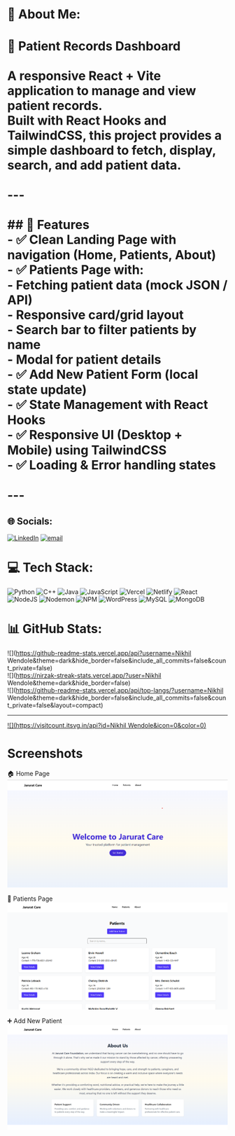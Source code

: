 # 💫 About Me:
# 🏥 Patient Records Dashboard<br><br>A responsive React + Vite application to manage and view patient records.  <br>Built with **React Hooks** and **TailwindCSS**, this project provides a simple dashboard to fetch, display, search, and add patient data.<br><br>---<br><br>## 🚀 Features<br>- ✅ Clean **Landing Page** with navigation (Home, Patients, About)  <br>- ✅ **Patients Page** with:<br>  - Fetching patient data (mock JSON / API)<br>  - Responsive card/grid layout<br>  - Search bar to filter patients by name<br>  - Modal for patient details<br>- ✅ **Add New Patient Form** (local state update)  <br>- ✅ **State Management** with React Hooks  <br>- ✅ **Responsive UI** (Desktop + Mobile) using TailwindCSS  <br>- ✅ Loading & Error handling states  <br><br>---<br>


## 🌐 Socials:
[![LinkedIn](https://img.shields.io/badge/LinkedIn-%230077B5.svg?logo=linkedin&logoColor=white)](https://linkedin.com/in/https://www.linkedin.com/in/nikhil-wendole/) [![email](https://img.shields.io/badge/Email-D14836?logo=gmail&logoColor=white)](mailto:nikhilwendole312004@gmail.com) 

# 💻 Tech Stack:
![Python](https://img.shields.io/badge/python-3670A0?style=for-the-badge&logo=python&logoColor=ffdd54) ![C++](https://img.shields.io/badge/c++-%2300599C.svg?style=for-the-badge&logo=c%2B%2B&logoColor=white) ![Java](https://img.shields.io/badge/java-%23ED8B00.svg?style=for-the-badge&logo=openjdk&logoColor=white) ![JavaScript](https://img.shields.io/badge/javascript-%23323330.svg?style=for-the-badge&logo=javascript&logoColor=%23F7DF1E) ![Vercel](https://img.shields.io/badge/vercel-%23000000.svg?style=for-the-badge&logo=vercel&logoColor=white) ![Netlify](https://img.shields.io/badge/netlify-%23000000.svg?style=for-the-badge&logo=netlify&logoColor=#00C7B7) ![React](https://img.shields.io/badge/react-%2320232a.svg?style=for-the-badge&logo=react&logoColor=%2361DAFB) ![NodeJS](https://img.shields.io/badge/node.js-6DA55F?style=for-the-badge&logo=node.js&logoColor=white) ![Nodemon](https://img.shields.io/badge/NODEMON-%23323330.svg?style=for-the-badge&logo=nodemon&logoColor=%BBDEAD) ![NPM](https://img.shields.io/badge/NPM-%23CB3837.svg?style=for-the-badge&logo=npm&logoColor=white) ![WordPress](https://img.shields.io/badge/WordPress-%23117AC9.svg?style=for-the-badge&logo=WordPress&logoColor=white) ![MySQL](https://img.shields.io/badge/mysql-4479A1.svg?style=for-the-badge&logo=mysql&logoColor=white) ![MongoDB](https://img.shields.io/badge/MongoDB-%234ea94b.svg?style=for-the-badge&logo=mongodb&logoColor=white)
# 📊 GitHub Stats:
![](https://github-readme-stats.vercel.app/api?username=Nikhil Wendole&theme=dark&hide_border=false&include_all_commits=false&count_private=false)<br/>
![](https://nirzak-streak-stats.vercel.app/?user=Nikhil Wendole&theme=dark&hide_border=false)<br/>
![](https://github-readme-stats.vercel.app/api/top-langs/?username=Nikhil Wendole&theme=dark&hide_border=false&include_all_commits=false&count_private=false&layout=compact)

---
[![](https://visitcount.itsvg.in/api?id=Nikhil Wendole&icon=0&color=0)](https://visitcount.itsvg.in)

<!-- Proudly created with GPRM ( https://gprm.itsvg.in ) -->




# Screenshots

🏠 Home Page  
![Home Page](./public/screenshot/screenshot1.png)

👥 Patients Page  
![Patients Page](./public/screenshot/Screenshot2.png)

➕ Add New Patient  
![Add Patient](./public/screenshot/Screenshot3.png)

